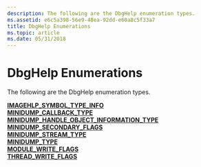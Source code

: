 ```yaml
---
description: The following are the DbgHelp enumeration types.
ms.assetid: e6c5a398-56e9-48ea-92dd-e60a8c5f33a7
title: DbgHelp Enumerations
ms.topic: article
ms.date: 05/31/2018
---
```


# DbgHelp Enumerations

The following are the DbgHelp enumeration types.

<dl>

[**IMAGEHLP\_SYMBOL\_TYPE\_INFO**](/windows/desktop/api/DbgHelp/ne-dbghelp-imagehlp_symbol_type_info)  
[**MINIDUMP\_CALLBACK\_TYPE**](/windows/desktop/api/minidumpapiset/ne-minidumpapiset-minidump_callback_type)  
[**MINIDUMP\_HANDLE\_OBJECT\_INFORMATION\_TYPE**](/windows/desktop/api/minidumpapiset/ne-minidumpapiset-minidump_handle_object_information_type)  
[**MINIDUMP\_SECONDARY\_FLAGS**](/windows/desktop/api/minidumpapiset/ne-minidumpapiset-minidump_secondary_flags)  
[**MINIDUMP\_STREAM\_TYPE**](/windows/desktop/api/minidumpapiset/ne-minidumpapiset-minidump_stream_type)  
[**MINIDUMP\_TYPE**](/windows/desktop/api/minidumpapiset/ne-minidumpapiset-minidump_type)  
[**MODULE\_WRITE\_FLAGS**](/windows/desktop/api/minidumpapiset/ne-minidumpapiset-module_write_flags)  
[**THREAD\_WRITE\_FLAGS**](/windows/desktop/api/minidumpapiset/ne-minidumpapiset-thread_write_flags)  
</dl>

 

 



